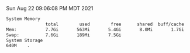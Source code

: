 Sun Aug 22 09:06:08 PM MDT 2021
```bash
System Memory
               total        used        free      shared  buff/cache   available
Mem:           7.7Gi       563Mi       5.4Gi       8.0Mi       1.7Gi       6.7Gi
Swap:          7.6Gi       189Mi       7.5Gi
System Storage
640M	.
```
```bash

